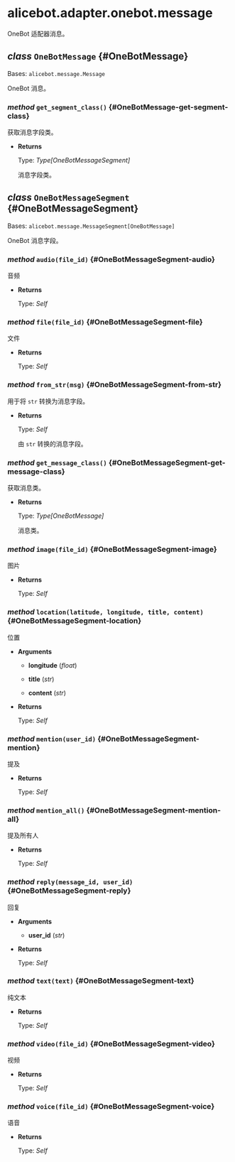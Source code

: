 # alicebot.adapter.onebot.message

OneBot 适配器消息。

## _class_ `OneBotMessage` {#OneBotMessage}

Bases: `alicebot.message.Message`

OneBot 消息。

### _method_ `get_segment_class()` {#OneBotMessage-get-segment-class}

获取消息字段类。

- **Returns**

  Type: _Type\[OneBotMessageSegment\]_

  消息字段类。

## _class_ `OneBotMessageSegment` {#OneBotMessageSegment}

Bases: `alicebot.message.MessageSegment[OneBotMessage]`

OneBot 消息字段。

### _method_ `audio(file_id)` {#OneBotMessageSegment-audio}

音频

- **Returns**

  Type: _Self_

### _method_ `file(file_id)` {#OneBotMessageSegment-file}

文件

- **Returns**

  Type: _Self_

### _method_ `from_str(msg)` {#OneBotMessageSegment-from-str}

用于将 `str` 转换为消息字段。

- **Returns**

  Type: _Self_

  由 `str` 转换的消息字段。

### _method_ `get_message_class()` {#OneBotMessageSegment-get-message-class}

获取消息类。

- **Returns**

  Type: _Type\[OneBotMessage\]_

  消息类。

### _method_ `image(file_id)` {#OneBotMessageSegment-image}

图片

- **Returns**

  Type: _Self_

### _method_ `location(latitude, longitude, title, content)` {#OneBotMessageSegment-location}

位置

- **Arguments**

  - **longitude** (_float_)

  - **title** (_str_)

  - **content** (_str_)

- **Returns**

  Type: _Self_

### _method_ `mention(user_id)` {#OneBotMessageSegment-mention}

提及

- **Returns**

  Type: _Self_

### _method_ `mention_all()` {#OneBotMessageSegment-mention-all}

提及所有人

- **Returns**

  Type: _Self_

### _method_ `reply(message_id, user_id)` {#OneBotMessageSegment-reply}

回复

- **Arguments**

  - **user\_id** (_str_)

- **Returns**

  Type: _Self_

### _method_ `text(text)` {#OneBotMessageSegment-text}

纯文本

- **Returns**

  Type: _Self_

### _method_ `video(file_id)` {#OneBotMessageSegment-video}

视频

- **Returns**

  Type: _Self_

### _method_ `voice(file_id)` {#OneBotMessageSegment-voice}

语音

- **Returns**

  Type: _Self_
